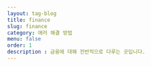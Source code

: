 ```yaml
---
layout: tag-blog
title: finance
slug: finance
category: 에러 해결 방법
menu: false
order: 1
description : 금융에 대해 전반적으로 다루는 곳입니다.
---
```

